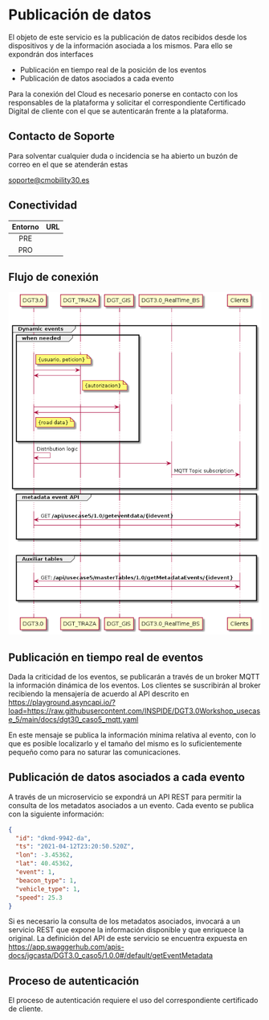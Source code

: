 # Publicación de datos

El objeto de este servicio es la publicación de datos recibidos desde los dispositivos y de la información asociada a los mismos. Para ello se expondrán dos interfaces
* Publicación en tiempo real de la posición de los eventos
* Publicación de datos asociados a cada evento

Para la conexión del Cloud es necesario ponerse en contacto con los responsables de la plataforma y solicitar el correspondiente Certificado Digital de cliente con el que se autenticarán frente a la plataforma.

## Contacto de Soporte

Para solventar cualquier duda o incidencia se ha abierto un buzón de correo en el que se atenderán estas

soporte@cmobility30.es

## Conectividad

Entorno | URL
|:-:|:-:
PRE | 
PRO |

## Flujo de conexión

![Flujo entrada](img/flujo_caso5_out.png)

## Publicación en tiempo real de eventos

Dada la criticidad de los eventos, se publicarán a través de un broker MQTT la información dinámica de los eventos. Los clientes se suscribirán al broker recibiendo la mensajería de acuerdo al API descrito en https://playground.asyncapi.io/?load=https://raw.githubusercontent.com/INSPIDE/DGT3.0Workshop_usecase_5/main/docs/dgt30_caso5_mqtt.yaml

En este mensaje se publica la información mínima relativa al evento, con lo que es posible localizarlo y el tamaño del mismo es lo suficientemente pequeño como para no saturar las comunicaciones.

## Publicación de datos asociados a cada evento

A través de un microservicio se expondrá un API REST para permitir la consulta de los metadatos asociados a un evento. Cada evento se publica con la siguiente información:
```json
{
  "id": "dkmd-9942-da",
  "ts": "2021-04-12T23:20:50.520Z",
  "lon": -3.45362,
  "lat": 40.45362,
  "event": 1,
  "beacon_type": 1,
  "vehicle_type": 1,
  "speed": 25.3
}
```
Si es necesario la consulta de los metadatos asociados, invocará a un servicio REST que expone la información disponible y que enriquece la original. La definición del API de este servicio se encuentra expuesta en https://app.swaggerhub.com/apis-docs/jgcasta/DGT3.0_caso5/1.0.0#/default/getEventMetadata




## Proceso de autenticación

El proceso de autenticación requiere el uso del correspondiente certificado de cliente. 